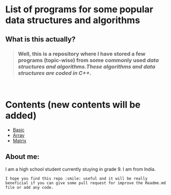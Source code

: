 # List of programs for some popular data structures and algorithms

## **What is this actually?**
> ### Well, this is a repository where I have stored a few programs (**topic-wise**) from some commonly used <i>data structures and algorithms.These algorithms and data structures are coded in **C++**.</i>

<br/>

# **Contents** (new contents will be added)
- [Basic]()
- [Array](Array/)
- [Matrix](Matrix/)






## About me:
I am a high school student currently stuying in grade 9. I am from India.

    I hope you find this repo :smile: useful and it will be really beneficial if you can give some pull request for improve the Readme.md file or add any code.